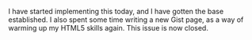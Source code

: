 I have started implementing this today, and I have gotten the base established. I also spent some time writing a new Gist page, as a way of warming up my HTML5 skills again. This issue is now closed.
